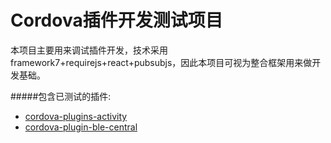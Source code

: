 Cordova插件开发测试项目
==============

本项目主要用来调试插件开发，技术采用framework7+requirejs+react+pubsubjs，因此本项目可视为整合框架用来做开发基础。

#####包含已测试的插件:
- [cordova-plugins-activity](https://github.com/cfansimon/cordova-plugins-activity)
- [cordova-plugin-ble-central](https://github.com/don/cordova-plugin-ble-central)

